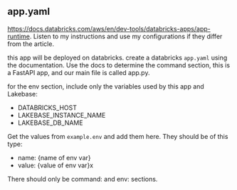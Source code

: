 ## app.yaml

https://docs.databricks.com/aws/en/dev-tools/databricks-apps/app-runtime. Listen to my instructions and use my configurations if they differ from the article.

this app will be deployed on databricks. create a databricks `app.yaml` using the documentation. Use the docs to determine the command section, this is a FastAPI app, and our main file is called app.py.

for the env section, include only the variables used by this app and Lakebase:

-   DATABRICKS_HOST
-   LAKEBASE_INSTANCE_NAME
-   LAKEBASE_DB_NAME

Get the values from `example.env` and add them here. They should be of this type:

-   name: {name of env var}
-   value: {value of env var}x

There should only be command: and env: sections.
